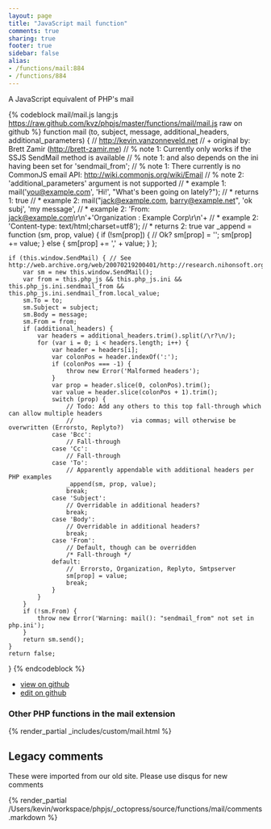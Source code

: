 ```yaml
---
layout: page
title: "JavaScript mail function"
comments: true
sharing: true
footer: true
sidebar: false
alias:
- /functions/mail:884
- /functions/884
---
```

<!-- Generated by Rakefile:build -->
A JavaScript equivalent of PHP's mail

{% codeblock mail/mail.js lang:js https://raw.github.com/kvz/phpjs/master/functions/mail/mail.js raw on github %}
function mail (to, subject, message, additional_headers, additional_parameters) {
    // http://kevin.vanzonneveld.net
    // +   original by: Brett Zamir (http://brett-zamir.me)
    // %          note 1: Currently only works if the SSJS SendMail method is available
    // %          note 1: and also depends on the ini having been set for 'sendmail_from';
    // %          note 1: There currently is no CommonJS email API: http://wiki.commonjs.org/wiki/Email
    // %          note 2: 'additional_parameters' argument is not supported
    // *     example 1: mail('you@example.com', 'Hi!', "What's been going on lately?");
    // *     returns 1: true
    // *     example 2: mail("jack@example.com, barry@example.net", 'ok subj', 'my message',
    // *     example 2:           'From: jack@example.com\r\n'+'Organization : Example Corp\r\n'+
    // *     example 2:           'Content-type: text/html;charset=utf8');
    // *     returns 2: true
    var _append = function (sm, prop, value) {
        if (!sm[prop]) { // Ok?
            sm[prop] = '';
            sm[prop] += value;
        } else {
            sm[prop] += ',' + value;
        }
    };

    if (this.window.SendMail) { // See http://web.archive.org/web/20070219200401/http://research.nihonsoft.org/javascript/ServerReferenceJS12/sendmail.htm
        var sm = new this.window.SendMail();
        var from = this.php_js && this.php_js.ini && this.php_js.ini.sendmail_from && this.php_js.ini.sendmail_from.local_value;
        sm.To = to;
        sm.Subject = subject;
        sm.Body = message;
        sm.From = from;
        if (additional_headers) {
            var headers = additional_headers.trim().split(/\r?\n/);
            for (var i = 0; i < headers.length; i++) {
                var header = headers[i];
                var colonPos = header.indexOf(':');
                if (colonPos === -1) {
                    throw new Error('Malformed headers');
                }
                var prop = header.slice(0, colonPos).trim();
                var value = header.slice(colonPos + 1).trim();
                switch (prop) {
                    // Todo: Add any others to this top fall-through which can allow multiple headers
                    //                via commas; will otherwise be overwritten (Errorsto, Replyto?)
                case 'Bcc':
                    // Fall-through
                case 'Cc':
                    // Fall-through
                case 'To':
                    // Apparently appendable with additional headers per PHP examples
                    _append(sm, prop, value);
                    break;
                case 'Subject':
                    // Overridable in additional headers?
                    break;
                case 'Body':
                    // Overridable in additional headers?
                    break;
                case 'From':
                    // Default, though can be overridden
                    /* Fall-through */
                default:
                    //  Errorsto, Organization, Replyto, Smtpserver
                    sm[prop] = value;
                    break;
                }
            }
        }
        if (!sm.From) {
            throw new Error('Warning: mail(): "sendmail_from" not set in php.ini');
        }
        return sm.send();
    }
    return false;
}
{% endcodeblock %}

 - [view on github](https://github.com/kvz/phpjs/blob/master/functions/mail/mail.js)
 - [edit on github](https://github.com/kvz/phpjs/edit/master/functions/mail/mail.js)

### Other PHP functions in the mail extension
{% render_partial _includes/custom/mail.html %}
## Legacy comments
These were imported from our old site. Please use disqus for new comments
<div style="overflow-y: scroll; height: 500px;">
{% render_partial /Users/kevin/workspace/phpjs/_octopress/source/functions/mail/comments.markdown %}
</div>

